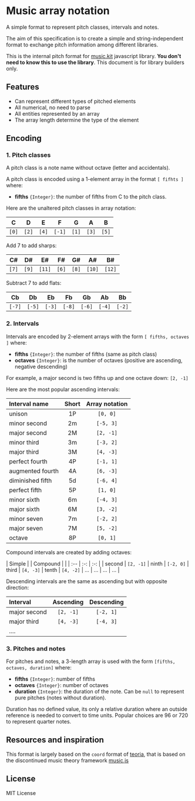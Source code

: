 # Music array notation

A simple format to represent pitch classes, intervals and notes.

The aim of this specification is to create a simple and string-independent format to exchange pitch information among different libraries.

This is the internal pitch format for [music.kit](https://www.npmjs.com/package/music.kit) javascript library. __You don't need to know this to use the library__. This document is for library builders only.

## Features

- Can represent different types of pitched elements
- All numerical, no need to parse
- All entities represented by an array
- The array length determine the type of the element

## Encoding

### 1. Pitch classes

A pitch class is a note name without octave (letter and accidentals).

A pitch class is encoded using a 1-element array in the format `[ fifhts ]` where:

- __fifths__ `{Integer}`: the number of fifths from C to the pitch class.

Here are the unaltered pitch classes in array notation:

| C | D | E | F | G | A | B |
|:-:|:-:|:-:|:-:|:-:|:-:|:-:|
| ` [0] `| ` [2] `| ` [4] `| ` [-1] `| ` [1] `| ` [3] `| ` [5] `|

Add 7 to add sharps:

| C# | D# | E# | F# | G# | A# | B# |
|:-:|:-:|:-:|:-:|:-:|:-:|:-:|
| ` [7] ` | ` [9] ` | ` [11] ` | ` [6] ` | ` [8] ` | ` [10] ` | ` [12] ` |


Subtract 7 to add flats:

| Cb | Db | Eb | Fb | Gb | Ab | Bb |
|:-:|:-:|:-:|:-:|:-:|:-:|:-:|
| ` [-7] ` | ` [-5] ` | ` [-3] ` | ` [-8] ` | ` [-6] ` | ` [-4] ` | ` [-2] ` |

### 2. Intervals

Intervals are encoded by 2-element arrays with the form `[ fifths, octaves ]` where:

- __fifths__ `{Integer}`: the number of fifths (same as pitch class)
- __octaves__ `{Integer}`: is the number of octaves (positive are ascending, negative descending)

For example, a major second is two fifths up and one octave down: `[2, -1]`


Here are the most popular ascending intervals:

| Interval name | Short | Array notation |
| :-- | :-: | :-: |
| unison | 1P | `[0, 0]` |
| minor second | 2m | `[-5, 3]` |
| major second | 2M | `[2, -1]` |
| minor third | 3m | `[-3, 2]` |
| major third | 3M | `[4, -3]` |
| perfect fourth | 4P | `[-1, 1]` |
| augmented fourth | 4A | `[6, -3]` |
| diminished fifth | 5d | `[-6, 4]` |
| perfect fifth | 5P | `[1, 0]` |
| minor sixth | 6m | `[-4, 3]` |
| major sixth | 6M | `[3, -2]` |
| minor seven | 7m | `[-2, 2]` |
| major seven | 7M | `[5, -2]` |
| octave | 8P | `[0, 1]` |

Compound intervals are created by adding octaves:

| Simple | | Compound | |
| :-- | :-: | :-: |
| second | `[2, -1]` | ninth | `[-2, 0]`
| third | `[4, -3]` | tenth | `[4, -2]`
| ... | ... | ... | ... |


Descending intervals are the same as ascending but with opposite direction:

| Interval | Ascending | Descending |
| :-- | :-: | :-: |
| major second | `[2, -1]` | `[-2, 1]`
| major third | `[4, -3]` | `[-4, 3]`
| .... | | ||

### 3. Pitches and notes

For pitches and notes, a 3-length array is used with the form `[fifths, octaves, duration]` where:

- __fifths__ `{Integer}`: number of fifths
- __octaves__ `{Integer}`: number of octaves
- __duration__ `{Integer}`: the duration of the note. Can be `null` to represent pure pitches (notes without duration).

Duration has no defined value, its only a relative duration where an outside reference is needed to convert to time units. Popular choices are 96 or 720 to represent quarter notes.

## Resources and inspiration

This format is largely based on the `coord` format of [teoria](https://github.com/saebekassebil/teoria), that is based on the discontinued music theory framework [music.js](http://www.gregjopa.com/2011/05/calculate-note-frequencies-in-javascript-with-music-js/)

## License

MIT License
